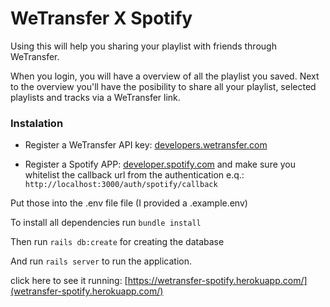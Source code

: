 # WeTransfer X Spotify

Using this will help you sharing your playlist with friends through WeTransfer.

When you login, you will have a overview of all the playlist you saved. Next to the overview you'll have the posibility to share all your playlist, selected playlists and tracks via a WeTransfer link.

### Instalation

- Register a WeTransfer API key: [developers.wetransfer.com](developers.wetransfer.com)

- Register a Spotify APP: [developer.spotify.com](developer.spotify.com) and make sure you whitelist the callback url from the authentication e.q.: `http://localhost:3000/auth/spotify/callback`

Put those into the .env file file (I provided a .example.env)

To install all dependencies run `bundle install`

Then run `rails db:create` for creating the database

And run `rails server` to run the application.

click here to see it running: [https://wetransfer-spotify.herokuapp.com/](wetransfer-spotify.herokuapp.com/)
